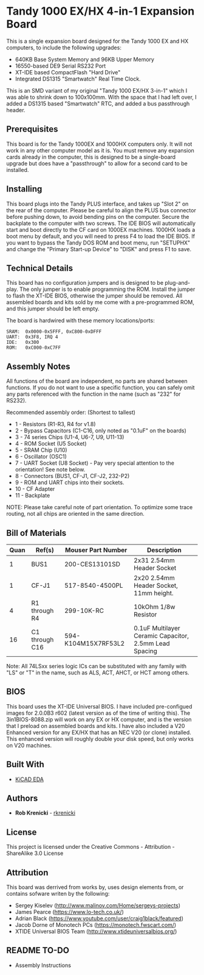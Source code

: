 # Tandy 1000 EX/HX 4-in-1 Expansion Board

This is a single expansion board designed for the Tandy 1000 EX and HX computers, to include the following upgrades:

* 640KB Base System Memory and 96KB Upper Memory
* 16550-based DE9 Serial RS232 Port
* XT-IDE based CompactFlash "Hard Drive"
* Integrated DS1315 "Smartwatch" Real Time Clock.

This is an SMD variant of my original "Tandy 1000 EX/HX 3-in-1" which I was able to shrink down to 100x100mm.  With the space that I had left over, I added a DS1315 based "Smartwatch" RTC, and added a bus passthrough header.

## Prerequisites

This board is for the Tandy 1000EX and 1000HX computers only.  It will not work in any other computer model as it is.
You must remove any expansion cards already in the computer, this is designed to be a single-board upgrade but does have a "passthrough" to allow for a second card to be installed.

## Installing

This board plugs into the Tandy PLUS interface, and takes up "Slot 2" on the rear of the computer.  Please be careful to align the PLUS bus connector before pushing down, to avoid bending pins on the computer.  Secure the backplate to the computer with two screws.
The IDE BIOS will automatically start and boot directly to the CF card on 1000EX machines.   1000HX loads a boot menu by default, and you will need to press F4 to load the IDE BIOS.  If you want to bypass the Tandy DOS ROM and boot menu, run "SETUPHX" and change the "Primary Start-up Device" to "DISK" and press F1 to save.

## Technical Details

This board has no configuration jumpers and is designed to be plug-and-play.  The only jumper is to enable programming the ROM.  Install the jumper to flash the XT-IDE BIOS, otherwise the jumper should be removed.  All assembled boards and kits sold by me come with a pre-programmed ROM, and this jumper should be left empty.

The board is hardwired with these memory locations/ports:
```
SRAM:  0x0000-0x5FFF, 0xC800-0xDFFF
UART:  0x3F8, IRQ 4
IDE:   0x300
ROM:   0xC000-0xC7FF
```

## Assembly Notes
All functions of the board are independent, no parts are shared between functions.  If you do not want to use a specific function, you can safely omit any parts referenced with the function in the name (such as "232" for RS232).

Recommended assembly order: (Shortest to tallest)
* 1  - Resistors (R1-R3, R4 for v1.8)
* 2  - Bypass Capacitors (C1-C16, only noted as "0.1uF" on the boards)
* 3  - 74 series Chips (U1-4, U6-7, U9, U11-13)
* 4  - ROM Socket (U5 Socket)
* 5  - SRAM Chip (U10)
* 6  - Oscillator (OSC1)
* 7  - UART Socket (U8 Socket)  - Pay very special attention to the orientation!  See note below.
* 8  - Connectors (BUS1, CF-J1, CF-J2, 232-P2)
* 9 -  ROM and UART chips into their sockets.
* 10  - CF Adapter
* 11 - Backplate


NOTE:  Please take careful note of part orientation.  To optimize some trace routing, not all chips are oriented in the same direction.  


## Bill of Materials
|Quan |Ref(s)        |Mouser Part Number  |Description                                                     
|-----|--------------|--------------------|----------------------------------------------------------------
| 1   |BUS1          |200-CES13101SD      |2x31 2.54mm Header Socket
| 1   |CF-J1         |517-8540-4500PL     |2x20 2.54mm Header Socket, 11mm height.
| 4   |R1 through R4 |299-10K-RC          |10kOhm 1/8w Resistor
| 16  |C1 through C16|594-K104M15X7RF53L2 |0.1uF Multilayer Ceramic Capacitor, 2.5mm Lead Spacing


Note:	All 74LSxx series logic ICs can be substituted with any family with "LS" or "T" in the name, such as ALS, ACT, AHCT, or HCT among others.

## BIOS

This board uses the XT-IDE Universal BIOS.  I have included pre-configued images for 2.0.0B3 r602 (latest version as of the time of writing this).  The 3in1BIOS-8088.zip will work on any EX or HX computer, and is the version that I preload on assembled boards and kits.   I have also included a V20 Enhanced version for any EX/HX that has an NEC V20 (or clone) installed.   This enhanced version will roughly double your disk speed, but only works on V20 machines.




## Built With

* [KiCAD EDA](http://www.kicad-pcb.org/)

## Authors

* **Rob Krenicki** - [rkrenicki](https://github.com/rkrenicki)

## License

This project is licensed under the Creative Commons - Attribution - ShareAlike 3.0 License

## Attribution

This board was derrived from works by, uses design elements from, or contains sofware writen by the following:
* Sergey Kiselev (http://www.malinov.com/Home/sergeys-projects)
* James Pearce (https://www.lo-tech.co.uk/)
* Adrian Black (https://www.youtube.com/user/craig1black/featured)
* Jacob Dorne of Monotech PCs (https://monotech.fwscart.com/)
* XTIDE Universal BIOS Team (http://www.xtideuniversalbios.org/)

## README TO-DO
* Assembly Instructions

